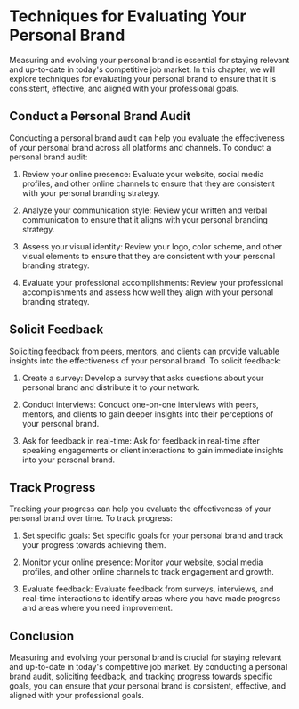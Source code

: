 Techniques for Evaluating Your Personal Brand
====================================================================================================

Measuring and evolving your personal brand is essential for staying relevant and up-to-date in today's competitive job market. In this chapter, we will explore techniques for evaluating your personal brand to ensure that it is consistent, effective, and aligned with your professional goals.

Conduct a Personal Brand Audit
------------------------------

Conducting a personal brand audit can help you evaluate the effectiveness of your personal brand across all platforms and channels. To conduct a personal brand audit:

1. Review your online presence: Evaluate your website, social media profiles, and other online channels to ensure that they are consistent with your personal branding strategy.

2. Analyze your communication style: Review your written and verbal communication to ensure that it aligns with your personal branding strategy.

3. Assess your visual identity: Review your logo, color scheme, and other visual elements to ensure that they are consistent with your personal branding strategy.

4. Evaluate your professional accomplishments: Review your professional accomplishments and assess how well they align with your personal branding strategy.

Solicit Feedback
----------------

Soliciting feedback from peers, mentors, and clients can provide valuable insights into the effectiveness of your personal brand. To solicit feedback:

1. Create a survey: Develop a survey that asks questions about your personal brand and distribute it to your network.

2. Conduct interviews: Conduct one-on-one interviews with peers, mentors, and clients to gain deeper insights into their perceptions of your personal brand.

3. Ask for feedback in real-time: Ask for feedback in real-time after speaking engagements or client interactions to gain immediate insights into your personal brand.

Track Progress
--------------

Tracking your progress can help you evaluate the effectiveness of your personal brand over time. To track progress:

1. Set specific goals: Set specific goals for your personal brand and track your progress towards achieving them.

2. Monitor your online presence: Monitor your website, social media profiles, and other online channels to track engagement and growth.

3. Evaluate feedback: Evaluate feedback from surveys, interviews, and real-time interactions to identify areas where you have made progress and areas where you need improvement.

Conclusion
----------

Measuring and evolving your personal brand is crucial for staying relevant and up-to-date in today's competitive job market. By conducting a personal brand audit, soliciting feedback, and tracking progress towards specific goals, you can ensure that your personal brand is consistent, effective, and aligned with your professional goals.

